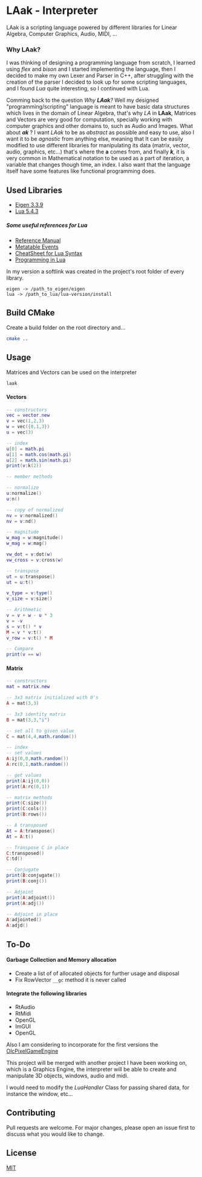 # LAak - Interpreter
LAak is a scripting language powered by different libraries for Linear Algebra, Computer Graphics, Audio, MIDI, ...

### Why LAak?

I was thinking of designing a programming language from scratch, I learned using _flex_ and _bison_ and I started implementing the language, then I decided to make my own Lexer and Parser in C++, after struggling with the creation of the parser I decided to look up for some scripting languages, and I found _Lua_ quite interesting, so I continued with Lua.

Comming back to the question _Why **LAak**?_ Well my designed "programming/scripting" language is meant to have basic data structures which lives in the domain of Linear Algebra, that's why _LA_ in **LAak**, Matrices and Vectors are very good for computation, specially working with computer graphics and other domains to, such as Audio and Images. What about _**ak**_ ? I want _LAak_ to be as _abstract_ as possible and easy to use, also I want it to be _agnostic_ from anything else, meaning that It can be easily modified to use different libraries for manipulating its data (matrix, vector, audio, graphics, etc...) that's where the **a** comes from, and finally **_k_**, it is very common in Mathematical notation to be used as a part of iteration, a variable that changes though time, an index. I also want that the language itself have some features like functional programming does.

## Used Libraries

- [Eigen 3.3.9](https://eigen.tuxfamily.org/index.php?title=Main_Page)
- [Lua 5.4.3](http://www.lua.org/ftp/lua-5.4.3.tar.gz)

##### Some useful references for Lua

* [Reference Manual](https://www.lua.org/manual/5.4/manual.html)
* [Metatable Events](http://lua-users.org/wiki/MetatableEvents)
* [CheatSheet for Lua Syntax](https://devhints.io/lua)
* [Programming in Lua](https://www.lua.org/pil/contents.html)

In my version a softlink was created in the project's root folder of every library.

```
eigen -> /path_to_eigen/eigen
lua -> /path_to_lua/lua-version/install
```

## Build CMake

Create a build folder on the root directory and...

```bash
cmake ..
```

## Usage

Matrices and Vectors can be used on the interpreter

```bash
laak
```
#### Vectors

```lua
-- constructors
vec = vector.new
v = vec(1,2,3)
w = vec({0,1,3})
u = vec(3)

-- index
u[0] = math.pi
u[1] = math.cos(math.pi)
u[2] = math.sin(math.pi)
print(v:k(2))

-- member methods

-- normalize
u:normalize()
u:n()

-- copy of normalized
nv = v:normalized()
nv = v:nd()

-- magnitude
w_mag = w:magnitude()
w_mag = w:mag()

vw_dot = v:dot(w)
vw_cross = v:cross(w)

-- transpose
ut = u:transpose()
ut = u:t()

v_type = v:type()
v_size = v:size()

-- Arithmetic
v = v + w - u * 3
v = -v
s = v:t() * v
M = v * v:t()
v_row = v:t() * M

-- Compare
print(v == w)
```

#### Matrix

```lua
-- constructors
mat = matrix.new

-- 3x3 matrix initialized with 0's
A = mat(3,3)

-- 3x3 identity matrix
B = mat(3,3,"i")

-- set all to given value
C = mat(4,4,math.random())

-- index
-- set values
A:ij(0,0,math.random())
A:rc(0,1,math.random())

-- get values
print(A:ij(0,0))
print(A:rc(0,1))

-- matrix methods
print(C:size())
print(C:cols())
print(B:rows())

-- A transposed
At = A:transpose()
At = A:t()

-- Transpose C in place
C:transposed()
C:td()

-- Conjugate
print(B:conjugate())
print(B:conj())

-- Adjoint
print(A:adjoint())
print(A:adj())

-- Adjoint in place
A:adjointed()
A:adjd()
```

## To-Do

#### Garbage Collection and Memory allocation
- Create a list of of allocated objects for further usage and disposal
- Fix RowVector `__gc` method it is never called

#### Integrate the following libraries
- RtAudio
- RtMidi
- OpenGL
- ImGUI
- OpenGL

Also I am considering to incorporate for the first versions the [OlcPixelGameEngine](https://github.com/OneLoneCoder/olcPixelGameEngine/)

This project will be merged with another project I have been working on, which is a Graphics Engine, the interpreter will be able to create and manipulate 3D objects, windows, audio and midi.

I would need to modify the _LuaHandler_ Class for passing shared data, for instance the window, etc...


## Contributing
Pull requests are welcome. For major changes, please open an issue first to discuss what you would like to change.

## License
[MIT](https://choosealicense.com/licenses/mit/)
